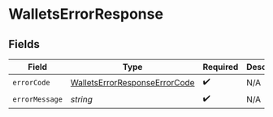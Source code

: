 # WalletsErrorResponse


## Fields

| Field                                                                                 | Type                                                                                  | Required                                                                              | Description                                                                           |
| ------------------------------------------------------------------------------------- | ------------------------------------------------------------------------------------- | ------------------------------------------------------------------------------------- | ------------------------------------------------------------------------------------- |
| `errorCode`                                                                           | [WalletsErrorResponseErrorCode](../../models/shared/walletserrorresponseerrorcode.md) | :heavy_check_mark:                                                                    | N/A                                                                                   |
| `errorMessage`                                                                        | *string*                                                                              | :heavy_check_mark:                                                                    | N/A                                                                                   |